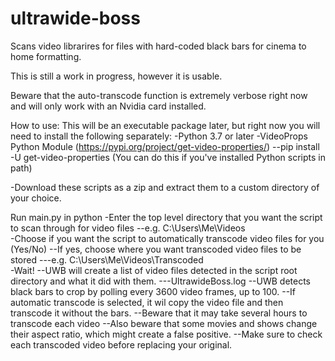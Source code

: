 # ultrawide-boss
Scans video librarires for files with hard-coded black bars for cinema to home formatting.

This is still a work in progress, however it is usable.

Beware that the auto-transcode function is extremely verbose right now and will only work with an Nvidia card installed.

How to use:
This will be an executable package later, but right now you will need to install the following separately:
-Python 3.7 or later
-VideoProps Python Module (https://pypi.org/project/get-video-properties/)
    --pip install -U get-video-properties (You can do this if you've installed Python scripts in path)

-Download these scripts as a zip and extract them to a custom directory of your choice.

Run main.py in python
-Enter the top level directory that you want the script to scan through for video files
    --e.g. C:\Users\Me\Videos\
-Choose if you want the script to automatically transcode video files for you (Yes/No)
    --If yes, choose where you want transcoded video files to be stored
        ---e.g. C:\Users\Me\Videos\Transcoded\
-Wait!
    --UWB will create a list of video files detected in the script root directory and what it did with them.
        ---UltrawideBoss.log
    --UWB detects black bars to crop by polling every 3600 video frames, up to 100.
    --If automatic transcode is selected, it wil copy the video file and then transcode it without the bars.
    --Beware that it may take several hours to transcode each video
    --Also beware that some movies and shows change their aspect ratio, which might create a false positive.
    --Make sure to check each transcoded video before replacing your original.